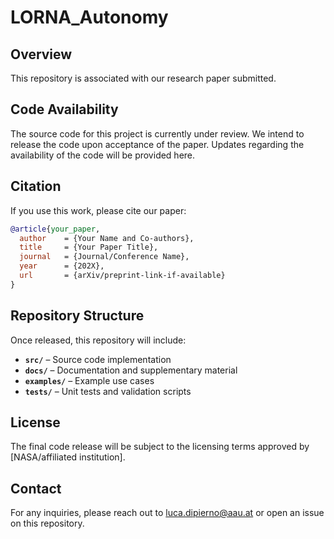 # LORNA_Autonomy

## Overview

This repository is associated with our research paper submitted.

## Code Availability

The source code for this project is currently under review. We intend to release the code upon acceptance of the paper. Updates regarding the availability of the code will be provided here.

## Citation

If you use this work, please cite our paper:

```bibtex
@article{your_paper,
  author    = {Your Name and Co-authors},
  title     = {Your Paper Title},
  journal   = {Journal/Conference Name},
  year      = {202X},
  url       = {arXiv/preprint-link-if-available}
}
```

## Repository Structure

Once released, this repository will include:

- **`src/`** – Source code implementation  
- **`docs/`** – Documentation and supplementary material  
- **`examples/`** – Example use cases  
- **`tests/`** – Unit tests and validation scripts  

## License

The final code release will be subject to the licensing terms approved by [NASA/affiliated institution].

## Contact

For any inquiries, please reach out to luca.dipierno@aau.at or open an issue on this repository.

